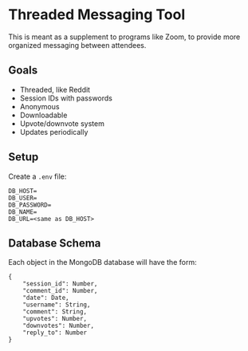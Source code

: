 # Threaded Messaging Tool

This is meant as a supplement to programs like Zoom, to provide more organized messaging between attendees.

## Goals

* Threaded, like Reddit
* Session IDs with passwords
* Anonymous
* Downloadable
* Upvote/downvote system
* Updates periodically

## Setup

Create a `.env` file:
```
DB_HOST=
DB_USER=
DB_PASSWORD=
DB_NAME=
DB_URL=<same as DB_HOST>
```

## Database Schema

Each object in the MongoDB database will have the form:

```{json}
{
    "session_id": Number,
    "comment_id": Number,
    "date": Date,
    "username": String,
    "comment": String,
    "upvotes": Number,
    "downvotes": Number,
    "reply_to": Number
}
```

